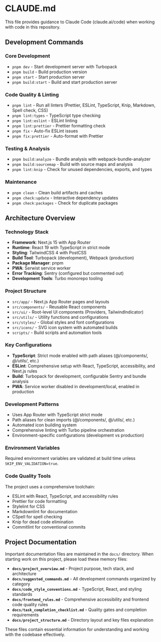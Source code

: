 # CLAUDE.md

This file provides guidance to Claude Code (claude.ai/code) when working with code in this repository.

## Development Commands

### Core Development

- `pnpm dev` - Start development server with Turbopack
- `pnpm build` - Build production version
- `pnpm start` - Start production server
- `pnpm build:start` - Build and start production server

### Code Quality & Linting

- `pnpm lint` - Run all linters (Prettier, ESLint, TypeScript, Knip, Markdown, Spell check, CSS)
- `pnpm lint:types` - TypeScript type checking
- `pnpm lint:eslint` - ESLint linting
- `pnpm lint:prettier` - Prettier formatting check
- `pnpm fix` - Auto-fix ESLint issues
- `pnpm fix:prettier` - Auto-format with Prettier

### Testing & Analysis

- `pnpm build:analyze` - Bundle analysis with webpack-bundle-analyzer
- `pnpm build:sourcemap` - Build with source maps and analysis
- `pnpm lint:knip` - Check for unused dependencies, exports, and types

### Maintenance

- `pnpm clean` - Clean build artifacts and caches
- `pnpm check:update` - Interactive dependency updates
- `pnpm check:packages` - Check for duplicate packages

## Architecture Overview

### Technology Stack

- **Framework**: Next.js 15 with App Router
- **Runtime**: React 19 with TypeScript in strict mode
- **Styling**: TailwindCSS 4 with PostCSS
- **Build Tool**: Turbopack (development), Webpack (production)
- **Package Manager**: pnpm
- **PWA**: Serwist service worker
- **Error Tracking**: Sentry (configured but commented out)
- **Development Tools**: Turbo monorepo tooling

### Project Structure

- `src/app/` - Next.js App Router pages and layouts
- `src/components/` - Reusable React components
- `src/ui/` - Root-level UI components (Providers, TailwindIndicator)
- `src/utils/` - Utility functions and configurations
- `src/styles/` - Global styles and font configurations
- `src/icons/` - SVG icon system with automated builds
- `scripts/` - Build scripts and automation tools

### Key Configurations

- **TypeScript**: Strict mode enabled with path aliases (@/components/_, @/utils/_, etc.)
- **ESLint**: Comprehensive setup with React, TypeScript, accessibility, and Next.js rules
- **Build**: Turbopack for development, configurable Sentry and bundle analysis
- **PWA**: Service worker disabled in development/local, enabled in production

### Development Patterns

- Uses App Router with TypeScript strict mode
- Path aliases for clean imports (@/components/, @/utils/, etc.)
- Automated icon building system
- Comprehensive linting with Turbo pipeline orchestration
- Environment-specific configurations (development vs production)

### Environment Variables

Required environment variables are validated at build time unless `SKIP_ENV_VALIDATION=true`.

### Code Quality Tools

The project uses a comprehensive toolchain:

- ESLint with React, TypeScript, and accessibility rules
- Prettier for code formatting
- Stylelint for CSS
- Markdownlint for documentation
- CSpell for spell checking
- Knip for dead code elimination
- Commitlint for conventional commits

## Project Documentation

Important documentation files are maintained in the `docs/` directory. When starting work on this project, please load these memory files:

- **`docs/project_overview.md`** - Project purpose, tech stack, and architecture
- **`docs/suggested_commands.md`** - All development commands organized by category
- **`docs/code_style_conventions.md`** - TypeScript, React, and styling standards
- **`docs/frontend_rules.md`** - Comprehensive accessibility and frontend code quality rules
- **`docs/task_completion_checklist.md`** - Quality gates and completion requirements
- **`docs/project_structure.md`** - Directory layout and key files explanation

These files contain essential information for understanding and working with the codebase effectively.
